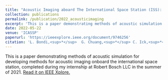 ```yaml
---
title: "Acoustic Imaging aboard The International Space Station (ISS): Challenges and preliminary results"
collection: publications
permalink: /publication/2022_acousticimaging
excerpt: 'This is a paper demonstrating methods of acoustic simulation for developing methods for acoustic imaging onboard the international space station, completed during my internship at Robert Bosch LLC in the summer of 2021.'
date: 2022-05-22
venue: 'ICASSP'
paperurl: 'https://ieeexplore.ieee.org/document/9746256'
citation: 'L. Bondi,<sup>*</sup>  G. Chuang,<sup>*</sup> C. Ick,<sup>*</sup> A. Dave, et al., &quot;Acoustic Imaging aboard The International Space Station (ISS): Challenges and preliminary results&quot; <i>ICASSP</i> (2022)'
---
```

This is a paper demonstrating methods of acoustic simulation for developing methods for acoustic imaging onboard the international space station, completed during my internship at Robert Bosch LLC in the summer of 2021. [Read it on IEEE Xplore.](https://ieeexplore.ieee.org/document/9746256)
